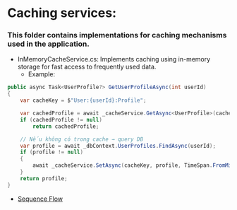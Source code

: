 ﻿# Caching services:
### This folder contains implementations for caching mechanisms used in the application. 
- InMemoryCacheService.cs: Implements caching using in-memory storage for fast access to frequently used data. 
  - Example:
```csharp
public async Task<UserProfile?> GetUserProfileAsync(int userId)
{
    var cacheKey = $"User:{userId}:Profile";

    var cachedProfile = await _cacheService.GetAsync<UserProfile>(cacheKey);
    if (cachedProfile != null)
        return cachedProfile;

    // Nếu không có trong cache → query DB
    var profile = await _dbContext.UserProfiles.FindAsync(userId);
    if (profile != null)
    {
        await _cacheService.SetAsync(cacheKey, profile, TimeSpan.FromMinutes(10));
    }
    return profile;
}
```
  - [Sequence Flow](https://mermaid.live/edit#pako:eNqVUktrwzAM_itGpw7S0jRZEvtQWFsYOwy2lV1GLiZRm7DEzhy7tCv973MeTTfIZT7J0veQhM6QyBSBQY1fBkWCm5zvFS9jQexbS6GVLApUZLpcki2qQ54gI4-o32tUL0ru8gInxsZP6V3H6UEtYc2TrIM_1CeRTD7x1KN4obsqyXLdpVrDNjX9Y_aG2ihBkqaUkgMvDN4Ig1trN7Q7sBTWpugNsKixdyjzuh4RsRqbFSOvBtWJNFORqhvxht2sxtsbR48sY_trGU43jkPwWOXqupt_zyXSWIADe5WnwLSyglCiKnnzhXMDikFnWGIMzIYp7nhDhlhcLK3i4kPK8spU0uwzYDtut-WAqVKur0cxQKwjqrU0QgNz3XmrAewMR_uNopnneUEQ0YgGi_t56MAJGHVnIV14lPq-H4QhdS8OfLeu81kYuP7cd6nnuQF1AwcwzbVUz91htvd5-QHBpNRk)